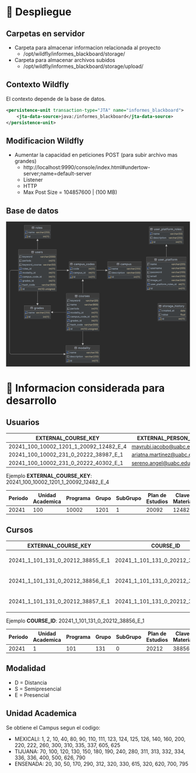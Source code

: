 # 🚀 Despliegue
## Carpetas en servidor
- Carpeta para almacenar informacion relacionada al proyecto
  - /opt/wildfly/informes_blackboard/storage/
- Carpeta para almacenar archivos subidos
  - /opt/wildfly/informes_blackboard/storage/upload/

## Contexto Wildfly
El contexto depende de la base de datos.
```xml
<persistence-unit transaction-type="JTA" name="informes_blackboard">
    <jta-data-source>java:/informes_blackboard</jta-data-source>
</persistence-unit>
```

## Modificacion Wildfly
- Aumentar la capacidad en peticiones POST (para subir archivo mas grandes)
  - http://localhost:9990/console/index.html#undertow-server;name=default-server
  - Listener 
  - HTTP 
  - Max Post Size = 104857600 | (100 MB)

## Base de datos
![database_v2.png](development/database/database_v2.png)

# 📕 Informacion considerada para desarrollo
## Usuarios 

| EXTERNAL_COURSE_KEY                    | EXTERNAL_PERSON_KEY          | ROLE    | AVAILABLE_IND |
|----------------------------------------|------------------------------|---------|---------------|
| 20241_100_10002_1201_1_20092_12482_E_4 | mayrubi.jacobo@uabc.edu.mx   | student | Y             |
| 20241_100_10002_231_0_20222_38987_E_1  | ariatna.martinez@uabc.edu.mx | student | Y             |             
| 20241_100_10002_231_0_20222_40302_E_1  | sereno.angel@uabc.edu.mx     | student | Y             |             

Ejemplo **EXTERNAL_COURSE_KEY**: 20241_100_10002_1201_1_20092_12482_E_4

| Periodo | Unidad Academica | Programa | Grupo | SubGrupo | Plan de Estudios | Clave Materia | Modalidad | Tipo Hora |
|---------|------------------|----------|-------|----------|------------------|---------------|-----------|-----------|
| 20241   | 100              | 10002    | 1201  | 1        | 20092            | 12482         | E         | 4         |

## Cursos

| EXTERNAL_COURSE_KEY               | COURSE_ID                         | COURSE_NAME                        | AVAILABLE_IND | CATALOG_IND | TEMPLATE_COURSE_KEY |
|-----------------------------------|-----------------------------------|------------------------------------|---------------|-------------|---------------------|
| 20241_1_101_131_0_20212_38855_E_1 | 20241_1_101_131_0_20212_38855_E_1 | Diseño Arquitectónico I(131)       | N             | Y           | BASE_20202          |                                                                                 
| 20241_1_101_131_0_20212_38856_E_1 | 20241_1_101_131_0_20212_38856_E_1 | Teoría de la Arquitectura I(131)   | N             | Y           | BASE_20202          |                                                                                  
| 20241_1_101_131_0_20212_38857_E_1 | 20241_1_101_131_0_20212_38857_E_1 | Historia de la Arquitectura I(131) | N             | Y           | BASE_20202          |

Ejemplo **COURSE_ID**: 20241_1_101_131_0_20212_38856_E_1

| Periodo | Unidad Academica | Programa | Grupo | SubGrupo | Plan de Estudios | Clave Materia | Modalidad | Tipo Hora |
|---------|------------------|----------|-------|----------|------------------|---------------|-----------|-----------|
| 20241   | 1                | 101      | 131   | 0        | 20212            | 38856         | E         | 1         |

## Modalidad
- D = Distancia
- S = Semipresencial
- E = Presencial

## Unidad Academica
Se obtiene el Campus segun el codigo:
- MEXICALI: 1, 2, 10, 40, 80, 90, 110, 111, 123, 124, 125, 126, 140, 160, 200, 220, 222, 260, 300, 310, 335, 337, 605, 625
- TIJUANA: 70, 100, 120, 130, 150, 180, 190, 240, 280, 311, 313, 332, 334, 336, 336, 400, 500, 626, 790
- ENSENADA: 20, 30, 50, 170, 290, 312, 320, 330, 615, 320, 620, 700, 795
